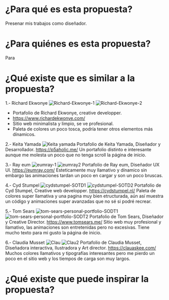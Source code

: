 # ¿Para qué es esta propuesta?

Presenar mis trabajos como diseñador.

# ¿Para quiénes es esta propuesta?

Para 

# ¿Qué existe que es similar a la propuesta?

1.- Richard Ekwonye
![Richard-Ekwonye-1](https://user-images.githubusercontent.com/101114664/172658530-7424b386-38a9-4d23-8372-41094e64e6fe.jpg)
![Richard-Ekwonye-2](https://user-images.githubusercontent.com/101114664/172658551-006f094f-8278-4a42-aaf3-127587db209a.jpg)
- Portafolio de Richard Ekwonye, creative developper.
- https://www.richardekwonye.com/
- Sitio web minimalista y limpio, se ve profesional.
- Paleta de colores un poco tosca, podría tener otros elementos más dínamicos.

2.- Keita Yamada
![Keita yamada](https://user-images.githubusercontent.com/101114664/172663539-ad235057-3d8b-4fbd-bdd2-61699fd68cb3.PNG)
Portafolio de Keita Yamada, Diseñador y Desarrollador.
https://p5aholic.me/
Un portafolio distinto e interesante aunque me molesta un poco que no tenga scroll la página de inicio.

3.- Ray eum
![eumray-1](https://user-images.githubusercontent.com/101114664/172664060-a0314347-288f-4476-841b-2fe7ab049d18.jpg)
![eumray2](https://user-images.githubusercontent.com/101114664/172664067-5f26835e-95d2-44c4-a8c1-4ede45cea0c4.jpg)
Portafolio de Ray eum, Diseñador UX UI.
https://eumray.com/
Esteticamente muy llamativo y dínamico sin embargo las animaciones tardan un poco en cargar y son un poco bruscas.

4.- Cyd Stumpel
![cydstumpel-SOTD1](https://user-images.githubusercontent.com/101114664/172665970-a4748f27-a90e-4433-b502-31d9836105af.jpg)
![cydstumpel-SOTD2](https://user-images.githubusercontent.com/101114664/172665981-56393db3-71a4-43d8-9d9c-bb8717967cd1.jpg)
Portafolio de Cyd Stumpel, Creative web developper.
https://cydstumpel.nl/
Paleta de colores super llamativa y una pagina muy bien etructurada, aún así muestra un código y animaciones super avanzadas que no sé si podré recrear.

5.-  Tom Sears
![tom-sears-personal-portfolio-SODT1](https://user-images.githubusercontent.com/101114664/172666857-1492059b-1913-40c8-8494-f84be9859c1d.png)
![tom-sears-personal-portfolio-SODT2](https://user-images.githubusercontent.com/101114664/172666867-f97f9ef6-915e-404b-b6e9-be9b8d4910ae.png)
Portafolio de Tom Sears, Diseñador y Creative Director.
https://www.tomsears.me/
Sitio web muy profesional y llamativo, las animaciones son entretenidas pero no excesivas. Tiene mucho texto para mi gusto la página de inicio.

6.- Claudia Musset
![Clau](https://user-images.githubusercontent.com/101114664/172669247-66a2cb68-598e-461f-bc2a-a180946538f2.PNG)
![Clau2](https://user-images.githubusercontent.com/101114664/172669254-ef163986-f484-4a5d-b3ed-1d2e63f851df.PNG)
Portafolio de Claudia Musset, Diseñadora interactiva, Ilustradora y Art director.
https://clauaskee.com/
Muchos colores llamativos y tipografías interesantes pero me pierdo un poco en el sitio web y los tiempos de carga son muy largos.

# ¿Qué existe que puede inspirar la propuesta?
